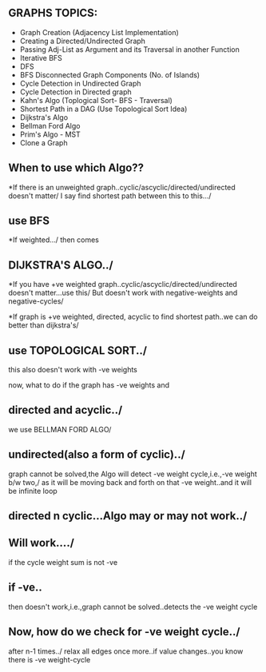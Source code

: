 ## GRAPHS TOPICS:

* Graph Creation (Adjacency List Implementation)
* Creating a Directed/Undirected Graph
* Passing Adj-List as Argument and its Traversal in another Function
* Iterative BFS
* DFS
* BFS Disconnected Graph Components (No. of Islands)
* Cycle Detection in Undirected Graph
* Cycle Detection in Directed graph
* Kahn's Algo (Toplogical Sort- BFS - Traversal)
* Shortest Path in a DAG (Use Topological Sort Idea)
* Dijkstra's Algo
* Bellman Ford Algo
* Prim's Algo - MST
* Clone a Graph


## When to use which Algo??

*If there is an unweighted graph..cyclic/ascyclic/directed/undirected doesn't matter/
 I say find shortest path between this to this.../
## use BFS

*If weighted.../
 then comes
 ## DIJKSTRA'S ALGO../
*If you have +ve weighted graph..cyclic/ascyclic/directed/undirected doesn't matter...use this/
 But doesn't work with negative-weights and negative-cycles/

*If graph is +ve weighted, directed, acyclic to find shortest path..we can do better than dijkstra's/
## use TOPOLOGICAL SORT../
this also doesn't work with -ve weights

now, what to do if the graph has -ve weights and
 
## directed and acyclic../
we use BELLMAN FORD ALGO/

## undirected(also a form of cyclic)../
graph cannot be solved,the Algo will detect -ve weight cycle,i.e.,-ve weight b/w two,/
as it will be moving back and forth on that -ve weight..and it will be infinite loop

## directed n cyclic...Algo may or may not work../
## Will work..../
if the cycle weight sum is not -ve

## if -ve..
then doesn't work,i.e.,graph cannot be solved..detects the -ve weight cycle

## Now, how do we check for -ve weight cycle../
after n-1 times../
relax all edges once more..if value changes..you know there is -ve weight-cycle

